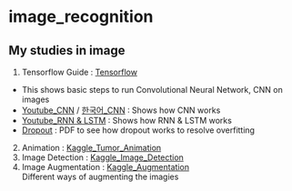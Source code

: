 # image_recognition

## My studies in image  
1. Tensorflow Guide : [Tensorflow][Tensorflow] <br/>
- This shows basic steps to run Convolutional Neural Network, CNN on images
- [Youtube_CNN][Youtube_CNN] / [한국어_CNN][한국어_CNN] : Shows how CNN works
- [Youtube_RNN & LSTM][Youtube_RNN&LSTM] : Shows how RNN & LSTM works
- [Dropout][Dropout] : PDF to see how dropout works to resolve overfitting


2. Animation : [Kaggle_Tumor_Animation][Kaggle_Tumor] <br/>
3. Image Detection : [Kaggle_Image_Detection][Kaggle_Image_Detection]
4. Image Augmentation : [Kaggle_Augmentation][Kaggle_Augmentation] <br/>
Different ways of augmenting the imagies


[Tensorflow]:https://www.tensorflow.org/tutorials/images/cnn
[Dropout]:https://jmlr.org/papers/volume15/srivastava14a.old/srivastava14a.pdf
[Kaggle_Tumor]:https://www.kaggle.com/ihelon/brain-tumor-eda-with-animations-and-modeling
[Kaggle_Image_Detection]:https://www.kaggle.com/jpmiller/open-images-eda
[Kaggle_Augmentation]:https://www.kaggle.com/praveengovi/plant-pathology-detail-eda-pytorch
[Youtube_CNN]:https://www.youtube.com/watch?v=FmpDIaiMIeA&ab_channel=BrandonRohrer
[Youtube_RNN&LSTM]:https://www.youtube.com/watch?v=WCUNPb-5EYI&ab_channel=BrandonRohrer
[한국어_CNN]:http://taewan.kim/post/cnn/
